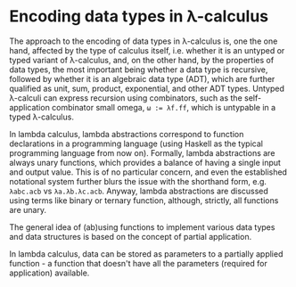 # Encoding data types in λ-calculus

The approach to the encoding of data types in λ-calculus is, one the one hand, affected by the type of calculus itself, i.e. whether it is an untyped or typed variant of λ-calculus, and, on the other hand, by the properties of data types, the most important being whether a data type is recursive, followed by whether it is an algebraic data type (ADT), which are further qualified as unit, sum, product, exponential, and other ADT types. Untyped λ-calculi can express recursion using combinators, such as the self-application combinator small omega, `ω := λf.ff`, which is untypable in a typed λ-calculus.

In lambda calculus, lambda abstractions correspond to function declarations in a programming language (using Haskell as the typical programming language from now on). Formally, lambda abstractions are always unary functions, which provides a balance of having a single input and output value. This is of no particular concern, and even the established notational system further blurs the issue with the shorthand form, e.g. `λabc.acb` vs `λa.λb.λc.acb`. Anyway, lambda abstractions are discussed using terms like binary or ternary function, although, strictly, all functions are unary.





The general idea of (ab)using functions to implement various data types and data structures is based on the concept of partial application.



In lambda calculus, data can be stored as parameters to a partially applied function - a function that doesn't have all the parameters (required for application) available.
